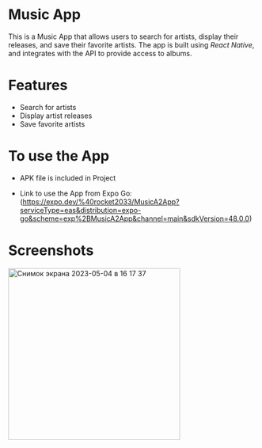 # Music App

This is a Music App that allows users to search for artists, display their releases, and save their favorite artists. 
The app is built using *React Native*, and integrates with the API to provide access to albums.

# Features

* Search for artists
* Display artist releases
* Save favorite artists

# To use the App

* APK file is included in Project

* Link to use the App from Expo Go:
(https://expo.dev/%40rocket2033/MusicA2App?serviceType=eas&distribution=expo-go&scheme=exp%2BMusicA2App&channel=main&sdkVersion=48.0.0)

# Screenshots

<img width="347" alt="Снимок экрана 2023-05-04 в 16 17 37" src="https://user-images.githubusercontent.com/93729255/236239039-217c4d0d-4bd6-40fd-b652-5838993b5b37.png">

